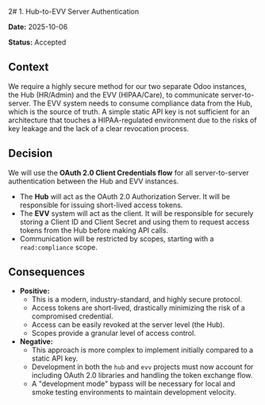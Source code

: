 2# 1. Hub-to-EVV Server Authentication

**Date:** 2025-10-06

**Status:** Accepted

## Context

We require a highly secure method for our two separate Odoo instances, the Hub (HR/Admin) and the EVV (HIPAA/Care), to communicate server-to-server. The EVV system needs to consume compliance data from the Hub, which is the source of truth. A simple static API key is not sufficient for an architecture that touches a HIPAA-regulated environment due to the risks of key leakage and the lack of a clear revocation process.

## Decision

We will use the **OAuth 2.0 Client Credentials flow** for all server-to-server authentication between the Hub and EVV instances.

- The **Hub** will act as the OAuth 2.0 Authorization Server. It will be responsible for issuing short-lived access tokens.
- The **EVV** system will act as the client. It will be responsible for securely storing a Client ID and Client Secret and using them to request access tokens from the Hub before making API calls.
- Communication will be restricted by scopes, starting with a `read:compliance` scope.

## Consequences

- **Positive:**
    - This is a modern, industry-standard, and highly secure protocol.
    - Access tokens are short-lived, drastically minimizing the risk of a compromised credential.
    - Access can be easily revoked at the server level (the Hub).
    - Scopes provide a granular level of access control.
- **Negative:**
    - This approach is more complex to implement initially compared to a static API key.
    - Development in both the `hub` and `evv` projects must now account for including OAuth 2.0 libraries and handling the token exchange flow.
    - A "development mode" bypass will be necessary for local and smoke testing environments to maintain development velocity.
